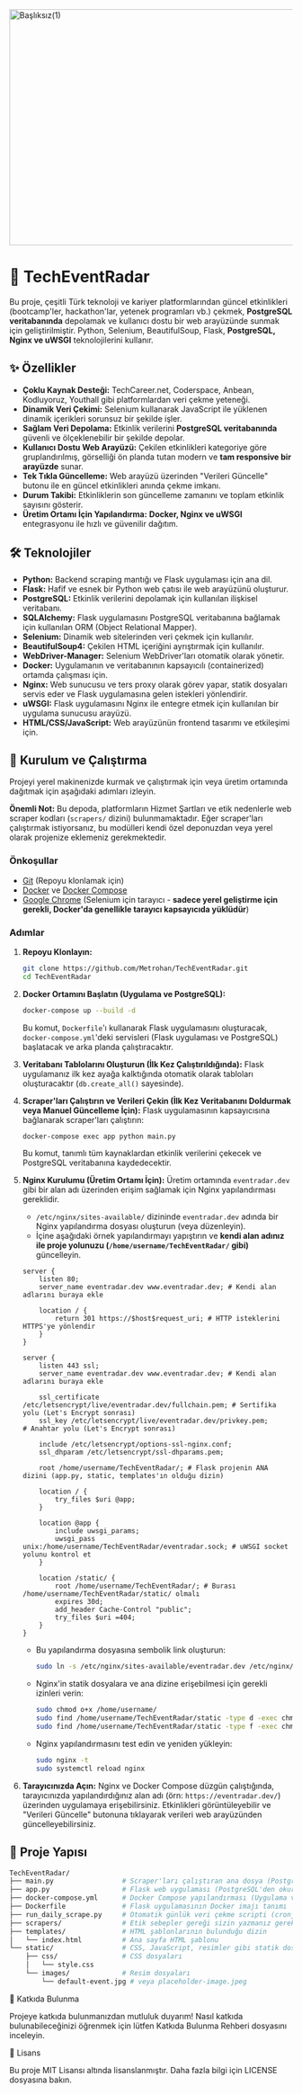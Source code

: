 <img width="802" height="420" alt="Başlıksız(1)" src="https://github.com/user-attachments/assets/7528bb63-f02d-48cf-9cb9-f22e822128dd" />

# 🚀 TechEventRadar

Bu proje, çeşitli Türk teknoloji ve kariyer platformlarından güncel etkinlikleri (bootcamp'ler, hackathon'lar, yetenek programları vb.) çekmek, **PostgreSQL veritabanında** depolamak ve kullanıcı dostu bir web arayüzünde sunmak için geliştirilmiştir. Python, Selenium, BeautifulSoup, Flask, **PostgreSQL, Nginx ve uWSGI** teknolojilerini kullanır.

## ✨ Özellikler

* **Çoklu Kaynak Desteği:** TechCareer.net, Coderspace, Anbean, Kodluyoruz, Youthall gibi platformlardan veri çekme yeteneği.
* **Dinamik Veri Çekimi:** Selenium kullanarak JavaScript ile yüklenen dinamik içerikleri sorunsuz bir şekilde işler.
* **Sağlam Veri Depolama:** Etkinlik verilerini **PostgreSQL veritabanında** güvenli ve ölçeklenebilir bir şekilde depolar.
* **Kullanıcı Dostu Web Arayüzü:** Çekilen etkinlikleri kategoriye göre gruplandırılmış, görselliği ön planda tutan modern ve **tam responsive bir arayüzde** sunar.
* **Tek Tıkla Güncelleme:** Web arayüzü üzerinden "Verileri Güncelle" butonu ile en güncel etkinlikleri anında çekme imkanı.
* **Durum Takibi:** Etkinliklerin son güncelleme zamanını ve toplam etkinlik sayısını gösterir.
* **Üretim Ortamı İçin Yapılandırma:** **Docker, Nginx ve uWSGI** entegrasyonu ile hızlı ve güvenilir dağıtım.

## 🛠️ Teknolojiler

* **Python:** Backend scraping mantığı ve Flask uygulaması için ana dil.
* **Flask:** Hafif ve esnek bir Python web çatısı ile web arayüzünü oluşturur.
* **PostgreSQL:** Etkinlik verilerini depolamak için kullanılan ilişkisel veritabanı.
* **SQLAlchemy:** Flask uygulamasını PostgreSQL veritabanına bağlamak için kullanılan ORM (Object Relational Mapper).
* **Selenium:** Dinamik web sitelerinden veri çekmek için kullanılır.
* **BeautifulSoup4:** Çekilen HTML içeriğini ayrıştırmak için kullanılır.
* **WebDriver-Manager:** Selenium WebDriver'ları otomatik olarak yönetir.
* **Docker:** Uygulamanın ve veritabanının kapsayıcılı (containerized) ortamda çalışması için.
* **Nginx:** Web sunucusu ve ters proxy olarak görev yapar, statik dosyaları servis eder ve Flask uygulamasına gelen istekleri yönlendirir.
* **uWSGI:** Flask uygulamasını Nginx ile entegre etmek için kullanılan bir uygulama sunucusu arayüzü.
* **HTML/CSS/JavaScript:** Web arayüzünün frontend tasarımı ve etkileşimi için.

## 🚀 Kurulum ve Çalıştırma

Projeyi yerel makinenizde kurmak ve çalıştırmak için veya üretim ortamında dağıtmak için aşağıdaki adımları izleyin.

**Önemli Not:** Bu depoda, platformların Hizmet Şartları ve etik nedenlerle web scraper kodları (`scrapers/` dizini) bulunmamaktadır. Eğer scraper'ları çalıştırmak istiyorsanız, bu modülleri kendi özel deponuzdan veya yerel olarak projenize eklemeniz gerekmektedir.

### Önkoşullar

* [Git](https://git-scm.com/downloads) (Repoyu klonlamak için)
* [Docker](https://www.docker.com/get-started/) ve [Docker Compose](https://docs.docker.com/compose/install/)
* [Google Chrome](https://www.google.com/chrome/) (Selenium için tarayıcı - **sadece yerel geliştirme için gerekli, Docker'da genellikle tarayıcı kapsayıcıda yüklüdür**)

### Adımlar

1.  **Repoyu Klonlayın:**
    ```bash
    git clone https://github.com/Metrohan/TechEventRadar.git
    cd TechEventRadar
    ```

2.  **Docker Ortamını Başlatın (Uygulama ve PostgreSQL):**
    ```bash
    docker-compose up --build -d
    ```
    Bu komut, `Dockerfile`'ı kullanarak Flask uygulamasını oluşturacak, `docker-compose.yml`'deki servisleri (Flask uygulaması ve PostgreSQL) başlatacak ve arka planda çalıştıracaktır.

3.  **Veritabanı Tablolarını Oluşturun (İlk Kez Çalıştırıldığında):**
    Flask uygulamanız ilk kez ayağa kalktığında otomatik olarak tabloları oluşturacaktır (`db.create_all()` sayesinde).

4.  **Scraper'ları Çalıştırın ve Verileri Çekin (İlk Kez Veritabanını Doldurmak veya Manuel Güncelleme İçin):**
    Flask uygulamasının kapsayıcısına bağlanarak scraper'ları çalıştırın:

    ```bash
    docker-compose exec app python main.py
    ```


    Bu komut, tanımlı tüm kaynaklardan etkinlik verilerini çekecek ve PostgreSQL veritabanına kaydedecektir.

5.  **Nginx Kurulumu (Üretim Ortamı İçin):**
    Üretim ortamında `eventradar.dev` gibi bir alan adı üzerinden erişim sağlamak için Nginx yapılandırması gereklidir.
    * `/etc/nginx/sites-available/` dizininde `eventradar.dev` adında bir Nginx yapılandırma dosyası oluşturun (veya düzenleyin).
    * İçine aşağıdaki örnek yapılandırmayı yapıştırın ve **kendi alan adınız ile proje yolunuzu (`/home/username/TechEventRadar/` gibi)** güncelleyin.

    ```nginx
    server {
        listen 80;
        server_name eventradar.dev www.eventradar.dev; # Kendi alan adlarını buraya ekle

        location / {
            return 301 https://$host$request_uri; # HTTP isteklerini HTTPS'ye yönlendir
        }
    }

    server {
        listen 443 ssl;
        server_name eventradar.dev www.eventradar.dev; # Kendi alan adlarını buraya ekle

        ssl_certificate /etc/letsencrypt/live/eventradar.dev/fullchain.pem; # Sertifika yolu (Let's Encrypt sonrası)
        ssl_key /etc/letsencrypt/live/eventradar.dev/privkey.pem;         # Anahtar yolu (Let's Encrypt sonrası)

        include /etc/letsencrypt/options-ssl-nginx.conf;
        ssl_dhparam /etc/letsencrypt/ssl-dhparams.pem;

        root /home/username/TechEventRadar/; # Flask projenin ANA dizini (app.py, static, templates'ın olduğu dizin)

        location / {
            try_files $uri @app;
        }

        location @app {
            include uwsgi_params;
            uwsgi_pass unix:/home/username/TechEventRadar/eventradar.sock; # uWSGI socket yolunu kontrol et
        }

        location /static/ {
            root /home/username/TechEventRadar/; # Burası /home/username/TechEventRadar/static/ olmalı
            expires 30d;
            add_header Cache-Control "public";
            try_files $uri =404;
        }
    }
    ```
    * Bu yapılandırma dosyasına sembolik link oluşturun:
        ```bash
        sudo ln -s /etc/nginx/sites-available/eventradar.dev /etc/nginx/sites-enabled/
        ```
    * Nginx'in statik dosyalara ve ana dizine erişebilmesi için gerekli izinleri verin:
        ```bash
        sudo chmod o+x /home/username/
        sudo find /home/username/TechEventRadar/static -type d -exec chmod 755 {} +
        sudo find /home/username/TechEventRadar/static -type f -exec chmod 644 {} +
        ```
    * Nginx yapılandırmasını test edin ve yeniden yükleyin:
        ```bash
        sudo nginx -t
        sudo systemctl reload nginx
        ```

6.  **Tarayıcınızda Açın:**
    Nginx ve Docker Compose düzgün çalıştığında, tarayıcınızda yapılandırdığınız alan adı (örn: `https://eventradar.dev/`) üzerinden uygulamaya erişebilirsiniz. Etkinlikleri görüntüleyebilir ve "Verileri Güncelle" butonuna tıklayarak verileri web arayüzünden güncelleyebilirsiniz.

## 📂 Proje Yapısı

```bash
TechEventRadar/
├── main.py                 # Scraper'ları çalıştıran ana dosya (PostgreSQL'e yazar)
├── app.py                  # Flask web uygulaması (PostgreSQL'den okur)
├── docker-compose.yml      # Docker Compose yapılandırması (Uygulama ve PostgreSQL)
├── Dockerfile              # Flask uygulamasının Docker imajı tanımı
├── run_daily_scrape.py     # Otomatik günlük veri çekme scripti (cronjob için ideal)
├── scrapers/               # Etik sebepler gereği sizin yazmanız gerekmekte
├── templates/              # HTML şablonlarının bulunduğu dizin
│   └── index.html          # Ana sayfa HTML şablonu
└── static/                 # CSS, JavaScript, resimler gibi statik dosyalar
    ├── css/                # CSS dosyaları
    │   └── style.css
    └── images/             # Resim dosyaları
        └── default-event.jpg # veya placeholder-image.jpeg
```

🤝 Katkıda Bulunma

Projeye katkıda bulunmanızdan mutluluk duyarım! Nasıl katkıda bulunabileceğinizi öğrenmek için lütfen Katkıda Bulunma Rehberi dosyasını inceleyin.

📜 Lisans

Bu proje MIT Lisansı altında lisanslanmıştır. Daha fazla bilgi için LICENSE dosyasına bakın.
